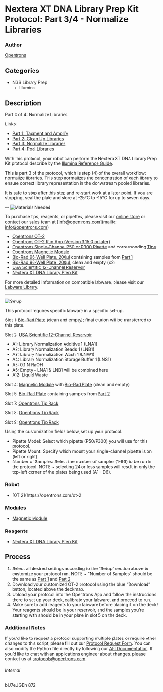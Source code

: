 # Nextera XT DNA Library Prep Kit Protocol: Part 3/4 - Normalize Libraries

### Author
[Opentrons](http://www.opentrons.com/)

## Categories
* NGS Library Prep
     * Illumina

## Description
Part 3 of 4: Normalize Libraries

Links:
* [Part 1: Tagment and Amplify](http://protocols.opentrons.com/protocol/illumina-nextera-XT-library-prep-part1)
* [Part 2: Clean Up Libraries](http://protocols.opentrons.com/protocol/illumina-nextera-XT-library-prep-part2)
* [Part 3: Normalize Libraries](http://protocols.opentrons.com/protocol/illumina-nextera-XT-library-prep-part3)
* [Part 4: Pool Libraries](http://protocols.opentrons.com/protocol/illumina-nextera-XT-library-prep-part4)

With this protocol, your robot can perform the Nextera XT DNA Library Prep Kit protocol describe by the [Illumina Reference Guide](https://support.illumina.com/content/dam/illumina-support/documents/documentation/chemistry_documentation/samplepreps_nextera/nextera-xt/nextera-xt-library-prep-reference-guide-15031942-03.pdf).

This is part 3 of the protocol, which is step (4) of the overall workflow: normalize libraries. This step normalizes the concentration of each library to ensure correct library representation in the donwstream pooled libraries.

It is safe to stop after this step and re-start work at a later point. If you are stopping, seal the plate and store at -25°C to -15°C for up to seven days.

--
![Materials Needed](https://s3.amazonaws.com/opentrons-protocol-library-website/custom-README-images/001-General+Headings/materials.png)

To purchase tips, reagents, or pipettes, please visit our [online store](https://shop.opentrons.com/) or contact our sales team at [info@opentrons.com](mailto: info@opentrons.com)

* [Opentrons OT-2](https://shop.opentrons.com/collections/ot-2-robot/products/ot-2)
* [Opentrons OT-2 Run App (Version 3.15.0 or later)](https://opentrons.com/ot-app/)
* [Opentrons Single-Channel P50 or P300 Pipette](https://shop.opentrons.com/collections/ot-2-pipettes) and corresponding [Tips](https://shop.opentrons.com/collections/opentrons-tips/products/opentrons-300ul-tips)
* [Opentrons Magnetic Module](https://shop.opentrons.com/collections/hardware-modules/products/magdeck)
* [Bio-Rad 96-Well Plate, 200μl](https://labware.opentrons.com/biorad_96_wellplate_200ul_pcr) containing samples from [Part 1](http://protocols.opentrons.com/protocol/illumina-nextera-XT-library-prep-part1)
* [Bio-Rad 96-Well Plate, 200μl](https://labware.opentrons.com/biorad_96_wellplate_200ul_pcr), clean and empty (x2)
* [USA Scientific 12-Channel Reservoir](https://labware.opentrons.com/usascientific_12_reservoir_22ml?category=reservoir)
* [Nextera XT DNA Library Prep Kit](https://www.illumina.com/products/by-type/sequencing-kits/library-prep-kits/nextera-xt-dna.html)

For more detailed information on compatible labware, please visit our [Labware Library](https://labware.opentrons.com/).


---
![Setup](https://s3.amazonaws.com/opentrons-protocol-library-website/custom-README-images/001-General+Headings/Setup.png)

This protocol requires specific labware in a specific set-up.

Slot 1: [Bio-Rad Plate](https://labware.opentrons.com/biorad_96_wellplate_200ul_pcr?category=wellPlate) (clean and empty); final elution will be transferred to this plate.

Slot 2: [USA Scientific 12-Channel Reservoir](https://labware.opentrons.com/usascientific_12_reservoir_22ml?category=reservoir)
* A1: Library Normalization Additive 1 (LNA1)
* A2: Library Normalization Beads 1 (LNB1)
* A3: Library Normalization Wash 1 (LNW1)
* A4: Library Normalization Storage Buffer 1 (LNS1)
* A5: 0.1 N NaOH
* A6: Empty - LNA1 & LNB1 will be combined here
* A12: Liquid Waste

Slot 4: [Magnetic Module](https://shop.opentrons.com/collections/hardware-modules/products/magdeck) with [Bio-Rad Plate](https://labware.opentrons.com/biorad_96_wellplate_200ul_pcr?category=wellPlate) (clean and empty)

Slot 5: [Bio-Rad Plate](https://labware.opentrons.com/biorad_96_wellplate_200ul_pcr) containing samples from [Part 2](http://protocols.opentrons.com/protocol/illumina-nextera-XT-library-prep-part2)

Slot 7: [Opentrons Tip Rack](https://shop.opentrons.com/collections/opentrons-tips/products/opentrons-300ul-tips)

Slot 8: [Opentrons Tip Rack](https://shop.opentrons.com/collections/opentrons-tips/products/opentrons-300ul-tips)

Slot 9: [Opentrons Tip Rack](https://shop.opentrons.com/collections/opentrons-tips/products/opentrons-300ul-tips)


Using the customization fields below, set up your protocol.
* Pipette Model: Select which pipette (P50/P300) you will use for this protocol.
* Pipette Mount: Specify which mount your single-channel pipette is on (left or right).
* Number of Samples: Select the number of samples (1-96) to be run in the protocol. NOTE ~ selecting 24 or less samples will result in only the top-left corner of the plates being used (A1 - D6).




### Robot
* [OT 2](https://opentrons.com/ot-2

### Modules
* [Magnetic Module](https://opentrons.com/modules)

### Reagents
* [Nextera XT DNA Library Prep Kit](https://www.illumina.com/products/by-type/sequencing-kits/library-prep-kits/nextera-xt-dna.html)

## Process
1. Select all desired settings according to the “Setup” section above to customize your protocol run.
NOTE ~ "Number of Samples" should be the same as [Part 1](http://protocols.opentrons.com/protocol/illumina-nextera-XT-library-prep-part1) and [Part 2](http://protocols.opentrons.com/protocol/illumina-nextera-XT-library-prep-part2)
2. Download your customized OT-2 protocol using the blue “Download” button, located above the deckmap.
3. Upload your protocol into the Opentrons App and follow the instructions there to set up your deck, calibrate your labware, and proceed to run.
4. Make sure to add reagents to your labware before placing it on the deck! Your reagents should be in your reservoir, and the samples you’re starting with should be in your plate in slot 5 on the deck.


### Additional Notes
If you’d like to request a protocol supporting multiple plates or require other changes to this script, please fill out our [Protocol Request Form](https://opentrons-protocol-dev.paperform.co/). You can also modify the Python file directly by following our [API Documentation](https://docs.opentrons.com/v2/apiv2index.html). If you’d like to chat with an applications engineer about changes, please contact us at [protocols@opentrons.com](mailto:protocols@opentrons.com).

###### Internal
bU7eUGEh
872
